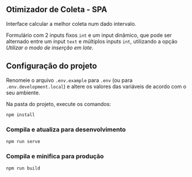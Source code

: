 **Otimizador de Coleta - SPA**
----

Interface calcular a melhor coleta num dado intervalo.

Formulário com 2 inputs fixos `int` e um input dinâmico, que pode ser alternado entre um input `text` e múltiplos inputs `int`, utilizando a opção _Utilizar o modo de inserção em lote_.



## Configuração do projeto

Renomeie o arquivo `.env.example` para `.env` (ou para `.env.development.local`) e altere os valores das variáveis de acordo com o seu ambiente.

Na pasta do projeto, execute os comandos:

```
npm install
```

### Compila e atualiza para desenvolvimento
```
npm run serve
```

### Compila e minifica para produção
```
npm run build
```


